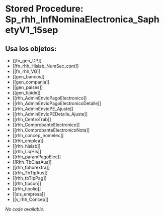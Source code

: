 # Stored Procedure: Sp_rhh_InfNominaElectronica_SaphetyV1_15sep

## Usa los objetos:
- [[fn_gen_DP]]
- [[fn_rhh_Hislab_NumSec_cont]]
- [[fn_rhh_VG]]
- [[gen_bancos]]
- [[gen_compania]]
- [[gen_paises]]
- [[gen_tipide]]
- [[rhh_AdminEnvioPagoElectronico]]
- [[rhh_AdminEnvioPagoElectronicoDetalle]]
- [[rhh_AdminEnvioPE_Ajuste]]
- [[rhh_AdminEnvioPEDetalle_Ajuste]]
- [[rhh_CentroTrab]]
- [[rhh_ComprobanteElectronico]]
- [[rhh_ComprobanteElectronicoNota]]
- [[rhh_concep_nomelec]]
- [[rhh_emplea]]
- [[rhh_hislab]]
- [[rhh_LiqHis]]
- [[rhh_paramPagoElec]]
- [[Rhh_TbClasAus]]
- [[rhh_tbhorextra]]
- [[rhh_TbTipAus]]
- [[rhh_tbTipPag]]
- [[rhh_tipcon]]
- [[rhh_tipoliq]]
- [[sis_empresa]]
- [[v_rhh_Concep]]

*No code available.*
